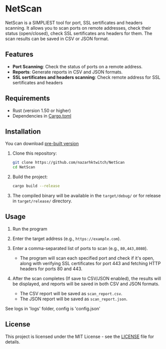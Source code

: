 # NetScan

NetScan is a SIMPLIEST tool for port, SSL sertificates and headers scanning. It allows you to scan ports on remote addresses, check their status (open/closed), check SSL sertificates ans headers for them. The scan results can be saved in CSV or JSON format.

## Features

- **Port Scanning**: Check the status of ports on a remote address.
- **Reports**: Generate reports in CSV and JSON formats.
- **SSL sertificates and headers scanning**: Check remote address for SSL sertificates and headers

## Requirements

- Rust (version 1.50 or higher)
- Dependencies in [Cargo.toml](https://github.com/nazarhktwitch/NetScan/blob/main/Cargo.toml)

## Installation

You can download [pre-built version](https://github.com/nazarhktwitch/NetScan/releases)

1. Clone this repository:

   ```bash
   git clone https://github.com/nazarhktwitch/NetScan
   cd NetScan
   ```

2. Build the project:
   
   ```bash
   cargo build --release
   ```

4. The compiled binary will be available in the `target/debug/` or for release in `target/release/` directory.

## Usage

1. Run the program
2. Enter the target address (e.g., `https://example.com`).
3. Enter a comma-separated list of ports to scan (e.g., `80,443,8080`).

   - The program will scan each specified port and check if it's open, along with verifying SSL certificates for port 443 and fetching HTTP headers for ports 80 and 443.

4. After the scan completes (If save to CSV/JSON enabled), the results will be displayed, and reports will be saved in both CSV and JSON formats.

   - The CSV report will be saved as `scan_report.csv`.
   - The JSON report will be saved as `scan_report.json`.

See logs in 'logs' folder, config is 'config.json'

## License

This project is licensed under the MIT License - see the [LICENSE](https://github.com/nazarhktwitch/NetScan/blob/main/LICENSE) file for details.
